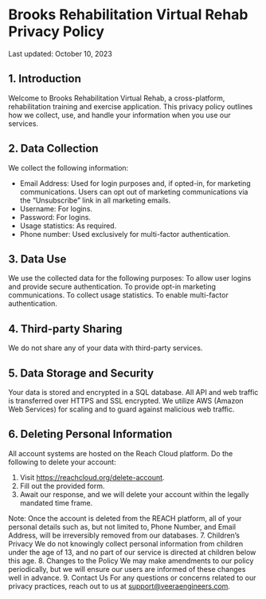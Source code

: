 # Brooks Rehabilitation Virtual Rehab Privacy Policy
Last updated: October 10, 2023

## 1. Introduction
Welcome to Brooks Rehabilitation Virtual Rehab, a cross-platform, rehabilitation training and exercise application. This privacy policy outlines how we collect, use, and handle your information when you use our services.

## 2. Data Collection
We collect the following information:

- Email Address: Used for login purposes and, if opted-in, for marketing communications. Users can opt out of marketing communications via the “Unsubscribe” link in all marketing emails.
- Username: For logins.
- Password: For logins.
- Usage statistics: As required.
- Phone number: Used exclusively for multi-factor authentication.

## 3. Data Use
We use the collected data for the following purposes:
To allow user logins and provide secure authentication.
To provide opt-in marketing communications.
To collect usage statistics.
To enable multi-factor authentication.

## 4. Third-party Sharing
We do not share any of your data with third-party services.

## 5. Data Storage and Security
Your data is stored and encrypted in a SQL database. All API and web traffic is transferred over HTTPS and SSL encrypted. We utilize AWS (Amazon Web Services) for scaling and to guard against malicious web traffic.

## 6. Deleting Personal Information
All account systems are hosted on the Reach Cloud platform. Do the following to delete your account:

1. Visit https://reachcloud.org/delete-account.
2. Fill out the provided form.
3. Await our response, and we will delete your account within the legally mandated time frame.


Note: Once the account is deleted from the REACH platform, all of your personal details such as, but not limited to, Phone Number, and Email Address, will be irreversibly removed from our databases.
7. Children’s Privacy
We do not knowingly collect personal information from children under the age of 13, and no part of our service is directed at children below this age.
8. Changes to the Policy
We may make amendments to our policy periodically, but we will ensure our users are informed of these changes well in advance.
9. Contact Us
For any questions or concerns related to our privacy practices, reach out to us at support@veeraengineers.com. 

